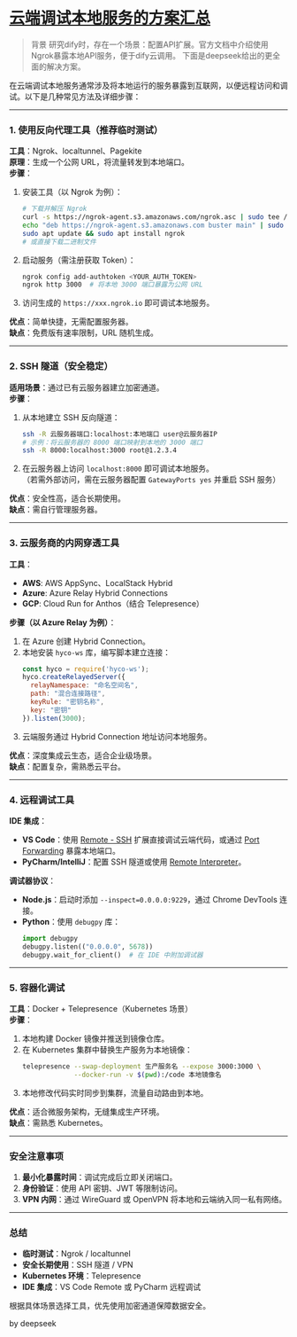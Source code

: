 # [云端调试本地服务的方案汇总](https://github.com/humyna/gitblog/issues/42)


> 背景
>研究dify时，存在一个场景：配置API扩展。官方文档中介绍使用Ngrok暴露本地API服务，便于dify云调用。
>下面是deepseek给出的更全面的解决方案。


在云端调试本地服务通常涉及将本地运行的服务暴露到互联网，以便远程访问和调试。以下是几种常见方法及详细步骤：

---

### **1. 使用反向代理工具（推荐临时测试）**
**工具**：Ngrok、localtunnel、Pagekite  
**原理**：生成一个公网 URL，将流量转发到本地端口。  
**步骤**：
1. 安装工具（以 Ngrok 为例）：
   ```bash
   # 下载并解压 Ngrok
   curl -s https://ngrok-agent.s3.amazonaws.com/ngrok.asc | sudo tee /etc/apt/trusted.gpg.d/ngrok.asc >/dev/null
   echo "deb https://ngrok-agent.s3.amazonaws.com buster main" | sudo tee /etc/apt/sources.list.d/ngrok.list
   sudo apt update && sudo apt install ngrok
   # 或直接下载二进制文件
   ```
2. 启动服务（需注册获取 Token）：
   ```bash
   ngrok config add-authtoken <YOUR_AUTH_TOKEN>
   ngrok http 3000  # 将本地 3000 端口暴露为公网 URL
   ```
3. 访问生成的 `https://xxx.ngrok.io` 即可调试本地服务。

**优点**：简单快捷，无需配置服务器。  
**缺点**：免费版有速率限制，URL 随机生成。

---

### **2. SSH 隧道（安全稳定）**
**适用场景**：通过已有云服务器建立加密通道。  
**步骤**：
1. 从本地建立 SSH 反向隧道：
   ```bash
   ssh -R 云服务器端口:localhost:本地端口 user@云服务器IP
   # 示例：将云服务器的 8000 端口映射到本地的 3000 端口
   ssh -R 8000:localhost:3000 root@1.2.3.4
   ```
2. 在云服务器上访问 `localhost:8000` 即可调试本地服务。  
   （若需外部访问，需在云服务器配置 `GatewayPorts yes` 并重启 SSH 服务）

**优点**：安全性高，适合长期使用。  
**缺点**：需自行管理服务器。

---

### **3. 云服务商的内网穿透工具**
**工具**：  
- **AWS**: AWS AppSync、LocalStack Hybrid  
- **Azure**: Azure Relay Hybrid Connections  
- **GCP**: Cloud Run for Anthos（结合 Telepresence）  

**步骤（以 Azure Relay 为例）**：
1. 在 Azure 创建 Hybrid Connection。
2. 本地安装 `hyco-ws` 库，编写脚本建立连接：
   ```javascript
   const hyco = require('hyco-ws');
   hyco.createRelayedServer({ 
     relayNamespace: "命名空间名",
     path: "混合连接路径",
     keyRule: "密钥名称",
     key: "密钥"
   }).listen(3000);
   ```
3. 云端服务通过 Hybrid Connection 地址访问本地服务。

**优点**：深度集成云生态，适合企业级场景。  
**缺点**：配置复杂，需熟悉云平台。

---

### **4. 远程调试工具**
**IDE 集成**：  
- **VS Code**：使用 [Remote - SSH](https://marketplace.visualstudio.com/items?itemName=ms-vscode-remote.remote-ssh) 扩展直接调试云端代码，或通过 [Port Forwarding](https://code.visualstudio.com/docs/remote/ssh#_forwarding-a-port) 暴露本地端口。  
- **PyCharm/IntelliJ**：配置 SSH 隧道或使用 [Remote Interpreter](https://www.jetbrains.com/help/pycharm/remote-debugging-with-product.html)。

**调试器协议**：  
- **Node.js**：启动时添加 `--inspect=0.0.0.0:9229`，通过 Chrome DevTools 连接。  
- **Python**：使用 `debugpy` 库：
  ```python
  import debugpy
  debugpy.listen(("0.0.0.0", 5678))
  debugpy.wait_for_client()  # 在 IDE 中附加调试器
  ```

---

### **5. 容器化调试**
**工具**：Docker + Telepresence（Kubernetes 场景）  
**步骤**：
1. 本地构建 Docker 镜像并推送到镜像仓库。
2. 在 Kubernetes 集群中替换生产服务为本地镜像：
   ```bash
   telepresence --swap-deployment 生产服务名 --expose 3000:3000 \
                --docker-run -v $(pwd):/code 本地镜像名
   ```
3. 本地修改代码实时同步到集群，流量自动路由到本地。

**优点**：适合微服务架构，无缝集成生产环境。  
**缺点**：需熟悉 Kubernetes。

---

### **安全注意事项**
1. **最小化暴露时间**：调试完成后立即关闭端口。
2. **身份验证**：使用 API 密钥、JWT 等限制访问。
3. **VPN 内网**：通过 WireGuard 或 OpenVPN 将本地和云端纳入同一私有网络。

---

### **总结**
- **临时测试**：Ngrok / localtunnel  
- **安全长期使用**：SSH 隧道 / VPN  
- **Kubernetes 环境**：Telepresence  
- **IDE 集成**：VS Code Remote 或 PyCharm 远程调试  

根据具体场景选择工具，优先使用加密通道保障数据安全。

by deepseek